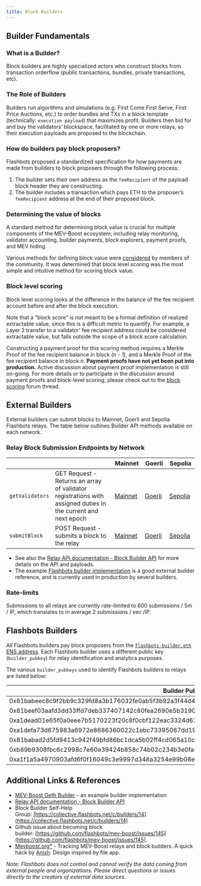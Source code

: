 ```yaml
---
title: Block Builders
---
```


## Builder Fundamentals

### What is a Builder?

Block builders are highly specialized actors who construct blocks from transaction orderflow (public transactions, bundles, private transactions, etc).

### The Role of Builders

Builders run algorithms and simulations (e.g. First Come First Serve, First Price Auctions, etc.) to order bundles and TXs in a block template (technically: `execution payload`) that maximizes profit. Builders then bid for and buy the validators’ blockspace, facilitated by one or more relays, so their execution payloads are proposed to the blockchain.

### How do builders pay block proposers?

Flashbots proposed a standardized specification for how payments are made from builders to block proposers through the following process:

1. The builder sets their own address as the `feeRecipient` of the payload block header they are constructing.
2. The builder includes a transaction which pays ETH to the proposer’s `feeRecipient` address at the end of their proposed block.

### Determining the value of blocks

A standard method for determining block value is crucial for multiple components of the MEV-Boost ecosystem; including relay monitoring, validator accounting, builder payments, block explorers, payment proofs, and MEV hiding.

Various methods for defining block value were [considered](https://collective.flashbots.net/t/block-scoring-for-mev-boost-relays/202) by members of the community. It was determined that block level scoring was the most simple and intuitive method for scoring block value.

### Block level scoring

Block level scoring looks at the difference in the balance of the fee recipient account before and after the block execution.

Note that a “block score” is not meant to be a formal definition of realized extractable value, since this is a difficult metric to quantify. For example, a Layer 2 transfer to a validator’ fee recipient address could be considered extractable value, but falls outside the scope of a block score calculation.

Constructing a payment proof for this scoring method requires a Merkle Proof of the fee recipient balance in block _(n - 1)_, and a Merkle Proof of the fee recipient balance in block _n_. **Payment proofs have not yet been put into production.** Active discussion about payment proof implementation is still on-going. For more details or to participate in the discussion around payment proofs and block-level scoring, please check out to the [block scoring](https://collective.flashbots.net/t/block-scoring-for-mev-boost-relays/202) forum thread.

## External Builders

External builders can submit blocks to Mainnet, Goerli and Sepolia Flashbots relays. The table below outlines Builder API methods available on each network.

### Relay Block Submission Endpoints by Network

|                 |                                                                                                              | Mainnet                                                          | Goerli                                                                  | Sepolia                                                                 |
| --------------- | ------------------------------------------------------------------------------------------------------------ | ---------------------------------------------------------------- | ----------------------------------------------------------------------- | ----------------------------------------------------------------------- |
| `getValidators` | GET Request - Returns an array of validator registrations with assigned duties in the current and next epoch | [Mainnet](https://boost-relay.flashbots.net/relay/v1/builder/validators)  | [Goerli](https://boost-relay-goerli.flashbots.net/relay/v1/builder/validators)  | [Sepolia](https://boost-relay-sepolia.flashbots.net/relay/v1/builder/validators) |
| `submitBlock`   | POST Request - submits a block to the relay                                                                | [Mainnet](https://boost-relay.flashbots.net/relay/v1/builder/blocks)      | [Goerli](https://boost-relay-goerli.flashbots.net/relay/v1/builder/blocks)      | [Sepolia](https://boost-relay-sepolia.flashbots.net/relay/v1/builder/blocks)     |

- See also the [Relay API documentation - Block Builder API](https://bit.ly/3BmGZ3T) for more details on the API and payloads.
- The example [Flashbots builder implementation](https://github.com/flashbots/boost-geth-builder) is a good external builder reference, and is currently used in production by several builders.

### Rate-limits

Submissions to all relays are currently rate-limited to 600 submissions / 5m / IP, which translates to in average 2 submissions / sec /IP.

## Flashbots Builders

All Flashbots builders pay block proposers from the [`flashbots-builder.eth` ENS address](https://etherscan.io/address/0xdafea492d9c6733ae3d56b7ed1adb60692c98bc5). Each Flashbots builder uses a different public key (`builder_pubkey`) for relay identification and analytics purposes.

The various `builder_pubkeys` used to identify Flashbots builders to relays are listed below:

| **Builder Public Key**                                                                             |
| -------------------------------------------------------------------------------------------------- |
| 0x81babeec8c9f2bb9c329fd8a3b176032fe0ab5f3b92a3f44d4575a231c7bd9c31d10b6328ef68ed1e8c02a3dbc8e80f9 |
| 0x81beef03aafd3dd33ffd7deb337407142c80fea2690e5b3190cfc01bde5753f28982a7857c96172a75a234cb7bcb994f |
| 0xa1dead01e65f0a0eee7b5170223f20c8f0cbf122eac3324d61afbdb33a8885ff8cab2ef514ac2c7698ae0d6289ef27fc |
| 0xa1defa73d675983a6972e8686360022c1ebc73395067dd1908f7ac76a526a19ac75e4f03ccab6788c54fdb81ff84fc1b |
| 0x81babad2d5fd9413c942f49bfd86bc1dca5b02ff4cd065a10c7ab05713e63883056e6a87777e236424574aa25bbe3e99 |
| 0xb89b9308fbc6c2998c7e60e39424b858c74b02c234b3e0fa5ecf7c3971208dfa5f92e0bdbe16fc24abfd71c248acf0f9 |
| 0xa1f1a5a4970903afd6f0f16049c3e9997d348a3254e99b08e89ffb553d0b1575595776b1d849ca2e8d64106443a47e76 |

## Additional Links & References

- [MEV-Boost Geth Builder](https://github.com/flashbots/boost-geth-builder) - an example builder implementation
- [Relay API documentation - Block Builder API](https://bit.ly/3BmGZ3T)
- Block Builder Self-Help Group: [https://collective.flashbots.net/c/builders/14](https://collective.flashbots.net/c/builders/14)
- Github issue about becoming block builder: [https://github.com/flashbots/mev-boost/issues/145](https://github.com/flashbots/mev-boost/issues/145).
- [Mevboost.org\*](https://www.mevboost.org/) - Tracking MEV-Boost relays and block builders. A quick hack by [Anish](https://anishagnihotri.com/). Design inspired by file.app.

_Note: Flashbots does not control and cannot verify the data coming from external people and organizations. Please direct questions or issues directly to the creators of external data sources._
